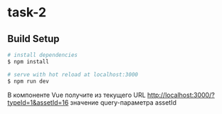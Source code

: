 # task-2

## Build Setup

```bash
# install dependencies
$ npm install

# serve with hot reload at localhost:3000
$ npm run dev
```

В компоненте Vue получите из текущего URL [http://localhost:3000/?typeId=1&assetId=16](http://localhost:3000/?typeId=1&assetId=16) значение query-параметра assetId
